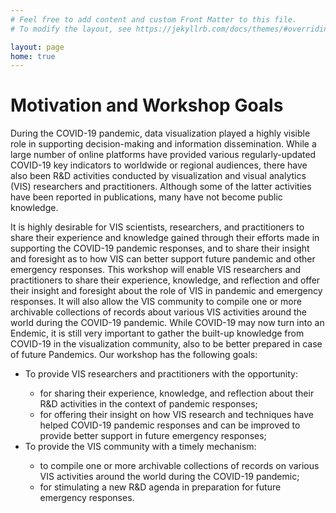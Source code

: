 ```yaml
---
# Feel free to add content and custom Front Matter to this file.
# To modify the layout, see https://jekyllrb.com/docs/themes/#overriding-theme-defaults

layout: page
home: true
---
```

<div class="c-article__main">
	<h1>Motivation and Workshop Goals</h1>
	<p>During the COVID-19 pandemic, data visualization played a highly visible role in supporting decision-making and information dissemination. While a large number of online platforms have provided various regularly-updated COVID-19 key indicators to worldwide or regional audiences, there have also been R&D activities conducted by visualization and visual analytics (VIS) researchers and practitioners. Although some of the latter activities have been reported in publications, many have not become public knowledge.</p>
	<p>It is highly desirable for VIS scientists, researchers, and practitioners to share their experience and knowledge gained through their efforts made in supporting the COVID-19 pandemic responses, and to share their insight and foresight as to how VIS can better support future pandemic and other emergency responses. This workshop will enable VIS researchers and practitioners to share their experience, knowledge, and reflection and offer their insight and foresight about the role of VIS in pandemic and emergency responses. It will also allow the VIS community to compile one or more archivable collections of records about various VIS activities around the world during the COVID-19 pandemic. While COVID-19 may now turn into an Endemic, it is still very important to gather the built-up knowledge from COVID-19 in the visualization community, also to be better prepared in case of future Pandemics. Our workshop has the following goals:</p>
	<ul>
		<li>To provide VIS researchers and practitioners with the opportunity:</li>
		<ul>
			<li>for sharing their experience, knowledge, and reflection about their R&D activities in the context of pandemic responses;</li>
	        <li>for offering their insight on how VIS research and techniques have helped COVID-19 pandemic responses and can be improved to provide better support in future emergency responses;</li>
	    </ul>
		<li>To provide the VIS community with a timely mechanism:</li>
		<ul>
	        <li>to compile one or more archivable collections of records on various VIS activities around the world during the COVID-19 pandemic;</li>
	        <li>for stimulating a new R&D agenda in preparation for future emergency responses.</li>
		</ul>
	</ul>
</div>
